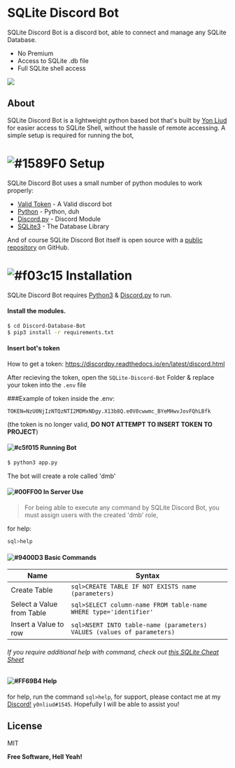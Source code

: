 # SQLite Discord Bot



SQLite Discord Bot is a discord bot, able to connect and manage any SQLite Database.
  - No Premium
  - Access to SQLite .db file
  - Full SQLite shell access

![](https://discordpy.readthedocs.io/en/latest/_images/snake.png)

## About
SQLite Discord Bot is a lightweight python based bot that's built by [Yon Liud](https://github.com/YonLiud) for easier access to SQLite Shell, without the hassle of remote accessing.
A simple setup is required for running the bot,

# ![#1589F0](https://via.placeholder.com/15/1589F0/000000?text=+) Setup
SQLite Discord Bot uses a small number of python modules to work properly:

* [Valid Token](https://discordpy.readthedocs.io/en/latest/discord.html) - A Valid discord bot
* [Python](https://www.python.org/) - Python, duh
* [Discord.py](https://pypi.org/project/discord.py/) - Discord Module
* [SQLite3](https://www.sqlite.org/index.html) - The Database Library

And of course SQLite Discord Bot itself is open source with a [public repository](https://github.com/YonLiud/Discord-Database-Bot/) 
on GitHub.

# ![#f03c15](https://via.placeholder.com/15/f03c15/000000?text=+) Installation

SQLite Discord Bot requires [Python3](https://www.python.org/) & [Discord.py](https://pypi.org/project/discord.py/) to run.

#### Install the modules.

```sh
$ cd Discord-Database-Bot
$ pip3 install -r requirements.txt
```
#### Insert bot's token
How to get a token: https://discordpy.readthedocs.io/en/latest/discord.html

After recieving the token, open the `SQLite-Discord-Bot` Folder & replace your token into the ``.env`` file

###Example of token inside the .env:
```
TOKEN=NzU0NjIzNTQzNTI2MDMxNDgy.X13b8Q.e0V0cwwmc_BYeMHwvJovFQhLBfk
```
(the token is no longer valid, **DO NOT ATTEMPT TO INSERT TOKEN TO PROJECT**)
#### ![#c5f015](https://via.placeholder.com/15/FFFF00/000000?text=+) Running Bot

```sh
$ python3 app.py
```
The bot will create a role called 'dmb'
#### ![#00FF00](https://via.placeholder.com/15/00FF00/000000?text=+) In Server Use

> For being able to execute any command by SQLite Discord Bot, you must assign users with the created 'dmb' role,

for help:
```sql
sql>help
```

#### ![#9400D3](https://via.placeholder.com/15/9400D3/000000?text=+) Basic Commands
| Name | Syntax |
| ------ | ------ |
| Create Table | ``sql>CREATE TABLE IF NOT EXISTS name (parameters)``|
| Select a Value from Table | ``sql>SELECT column-name FROM table-name WHERE type='identifier'`` |
| Insert a Value to row | ``sql>NSERT INTO table-name (parameters) VALUES (values of parameters)``  |
###### If you require additional help with command, check out [this SQLite Cheat Sheet](https://d17h27t6h515a5.cloudfront.net/topher/2016/September/57ed880e_sql-sqlite-commands-cheat-sheet/sql-sqlite-commands-cheat-sheet.pdf)


#### ![#FF69B4](https://via.placeholder.com/15/FF69B4/000000?text=+) Help

for help, run the command ``sql>help``,
for support, please contact me at my [Discord!](https://discord.com/) ``y0nliud#1545``. Hopefully I will be able to assist you! 

License
----

MIT


**Free Software, Hell Yeah!**
